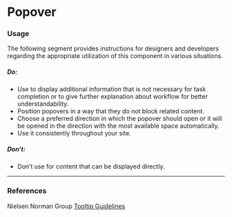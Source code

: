 # Popover

<TableOfContents></TableOfContents>

### Usage

The following segment provides instructions for designers and developers regarding the appropriate utilization of this
component in various situations.

##### Do:

- Use to display additional information that is not necessary for task completion or to give further explanation about
  workflow for better understandability.
- Position popovers in a way that they do not block related content.
- Choose a preferred direction in which the popover should open or it will be opened in the direction with the most
  available space automatically.
- Use it consistently throughout your site.

##### Don’t:

- Don’t use for content that can be displayed directly.

---

### References

Nielsen Norman Group [Tooltip Guidelines](https://www.nngroup.com/articles/tooltip-guidelines/)
